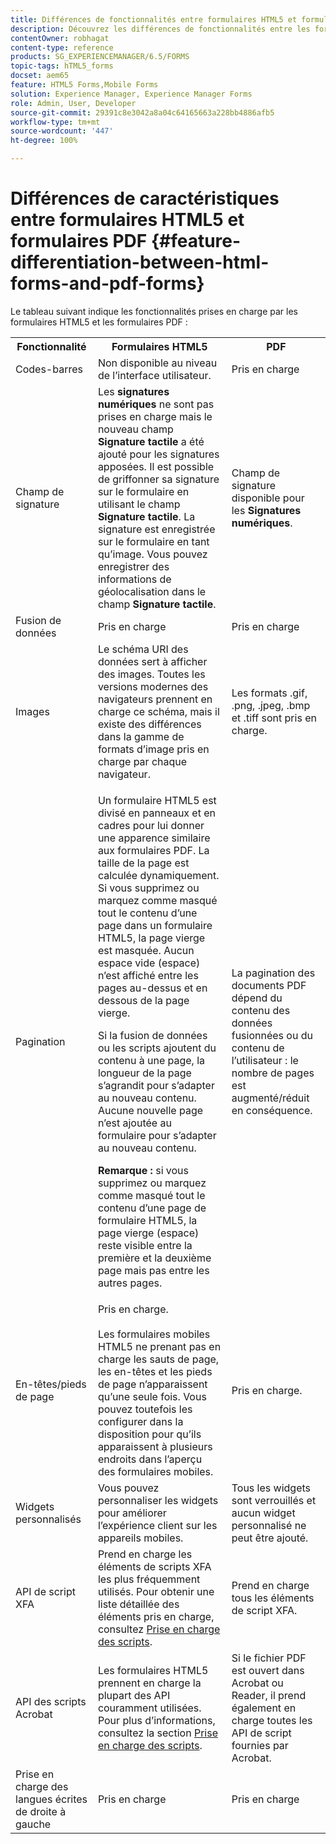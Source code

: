 ```yaml
---
title: Différences de fonctionnalités entre formulaires HTML5 et formulaires PDF
description: Découvrez les différences de fonctionnalités entre les formulaires HTML5 et les formulaires PDF.
contentOwner: robhagat
content-type: reference
products: SG_EXPERIENCEMANAGER/6.5/FORMS
topic-tags: hTML5_forms
docset: aem65
feature: HTML5 Forms,Mobile Forms
solution: Experience Manager, Experience Manager Forms
role: Admin, User, Developer
source-git-commit: 29391c8e3042a8a04c64165663a228bb4886afb5
workflow-type: tm+mt
source-wordcount: '447'
ht-degree: 100%

---
```


# Différences de caractéristiques entre formulaires HTML5 et formulaires PDF {#feature-differentiation-between-html-forms-and-pdf-forms}

Le tableau suivant indique les fonctionnalités prises en charge par les formulaires HTML5 et les formulaires PDF :

<table>
 <tbody>
  <tr>
   <th>Fonctionnalité</th>
   <th>Formulaires HTML5</th>
   <th>PDF</th>
  </tr>
  <tr>
   <td>Codes-barres<br /> </td>
   <td>Non disponible au niveau de l’interface utilisateur. </td>
   <td>Pris en charge</td>
  </tr>
  <tr>
   <td>Champ de signature<br /> </td>
   <td>Les <strong>signatures numériques</strong> ne sont pas prises en charge mais le nouveau champ <strong>Signature tactile</strong> a été ajouté pour les signatures apposées. Il est possible de griffonner sa signature sur le formulaire en utilisant le champ <strong>Signature tactile</strong>. La signature est enregistrée sur le formulaire en tant qu’image. Vous pouvez enregistrer des informations de géolocalisation dans le champ <strong>Signature tactile</strong>.</td>
   <td>Champ de signature disponible pour les <strong>Signatures numériques</strong>.</td>
  </tr>
  <tr>
   <td>Fusion de données</td>
   <td>Pris en charge</td>
   <td>Pris en charge</td>
  </tr>
  <tr>
   <td>Images</td>
   <td>Le schéma URI des données sert à afficher des images. Toutes les versions modernes des navigateurs prennent en charge ce schéma, mais il existe des différences dans la gamme de formats d’image pris en charge par chaque navigateur.<br /> </td>
   <td>Les formats .gif, .png, .jpeg, .bmp et .tiff sont pris en charge.</td>
  </tr>
  <tr>
   <td>Pagination<br /> </td>
   <td><p>Un formulaire HTML5 est divisé en panneaux et en cadres pour lui donner une apparence similaire aux formulaires PDF. La taille de la page est calculée dynamiquement. Si vous supprimez ou marquez comme masqué tout le contenu d’une page dans un formulaire HTML5, la page vierge est masquée. Aucun espace vide (espace) n’est affiché entre les pages au-dessus et en dessous de la page vierge.</p> <p>Si la fusion de données ou les scripts ajoutent du contenu à une page, la longueur de la page s’agrandit pour s’adapter au nouveau contenu. Aucune nouvelle page n’est ajoutée au formulaire pour s’adapter au nouveau contenu. </p> <p><strong>Remarque :</strong> si vous supprimez ou marquez comme masqué tout le contenu d’une page de formulaire HTML5, la page vierge (espace) reste visible entre la première et la deuxième page mais pas entre les autres pages.</p> </td>
   <td>La pagination des documents PDF dépend du contenu des données fusionnées ou du contenu de l’utilisateur : le nombre de pages est augmenté/réduit en conséquence.</td>
  </tr>
  <tr>
   <td>En-têtes/pieds de page </td>
   <td>Pris en charge. <br /> <br /> Les formulaires mobiles HTML5 ne prenant pas en charge les sauts de page, les en-têtes et les pieds de page n’apparaissent qu’une seule fois. Vous pouvez toutefois les configurer dans la disposition pour qu’ils apparaissent à plusieurs endroits dans l’aperçu des formulaires mobiles.<br /> </td>
   <td>Pris en charge.</td>
  </tr>
  <tr>
   <td>Widgets personnalisés</td>
   <td>Vous pouvez personnaliser les widgets pour améliorer l’expérience client sur les appareils mobiles.<br /> </td>
   <td>Tous les widgets sont verrouillés et aucun widget personnalisé ne peut être ajouté.<br /> </td>
  </tr>
  <tr>
   <td>API de script XFA</td>
   <td>Prend en charge les éléments de scripts XFA les plus fréquemment utilisés. Pour obtenir une liste détaillée des éléments pris en charge, consultez <a href="/help/forms/using/scripting-support.md">Prise en charge des scripts</a>.</td>
   <td>Prend en charge tous les éléments de script XFA.</td>
  </tr>
  <tr>
   <td>API des scripts Acrobat </td>
   <td>Les formulaires HTML5 prennent en charge la plupart des API couramment utilisées. Pour plus d’informations, consultez la section <a href="/help/forms/using/scripting-support.md">Prise en charge des scripts</a>.</td>
   <td>Si le fichier PDF est ouvert dans Acrobat ou Reader, il prend également en charge toutes les API de script fournies par Acrobat.</td>
  </tr>
  <tr>
   <td>Prise en charge des langues écrites de droite à gauche </td>
   <td>Pris en charge</td>
   <td>Pris en charge</td>
  </tr>
 </tbody>
</table>

<!--Follow the best practices to enable a form template for HTML5 renditions and ensure that the behavior and appearance of HTML5 forms and XFA-based PDF is consistent. For detailed list of best practices, see [Best practices to design an HTML5 form.](/help/forms/using/best-practices-design-html5-forms.md)-->

